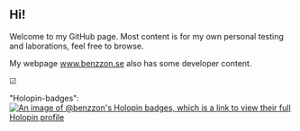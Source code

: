 ## Hi!
Welcome to my GitHub page.
Most content is for my own personal testing and laborations, feel free to browse.

My webpage www.benzzon.se also has some developer content.

☑

"Holopin-badges":
[![An image of @benzzon's Holopin badges, which is a link to view their full Holopin profile](https://holopin.me/benzzon)](https://holopin.io/@benzzon)

<!--
Emojis for readme.md-files:  https://www.webfx.com/tools/emoji-cheat-sheet/

https://docs.github.com/en/repositories/managing-your-repositorys-settings-and-features/customizing-your-repository/about-readmes
https://stackedit.io/app#

-->

<!--
**benzzon/benzzon** is a ✨ _special_ ✨ repository because its `README.md` (this file) appears on your GitHub profile.

Here are some ideas to get you started:

- 🔭 I’m currently working on ...
- 🌱 I’m currently learning ...
- 👯 I’m looking to collaborate on ...
- 🤔 I’m looking for help with ...
- 💬 Ask me about ...
- 📫 How to reach me: ...
- 😄 Pronouns: ...
- ⚡ Fun fact: ...
-->
